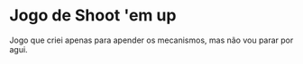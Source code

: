 # Jogo de Shoot 'em up 
Jogo que criei apenas para apender os mecanismos, mas não vou parar por agui. 
